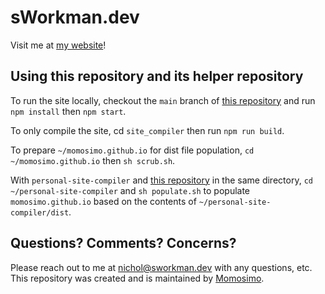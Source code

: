 # sWorkman.dev

Visit me at [my website](https://www.sworkman.dev/)!

## Using this repository and its helper repository

To run the site locally, checkout the `main` branch of
[this repository](https://github.com/Momosimo/personal-site-compiler)
and run `npm install` then `npm start`.

To only compile the site, cd `site_compiler` then run `npm run build`.

To prepare `~/momosimo.github.io` for dist file population,
`cd ~/momosimo.github.io` then `sh scrub.sh`.

With `personal-site-compiler` and
[this repository](https://github.com/Momosimo/momosimo.github.io)
in the same directory,
`cd ~/personal-site-compiler` and `sh populate.sh` to populate
`momosimo.github.io` based on the contents of `~/personal-site-compiler/dist`.

## Questions? Comments? Concerns?

Please reach out to me at nichol@sworkman.dev with any questions, etc.
This repository was created and is maintained
by [Momosimo](https://github.com/Momosimo).

